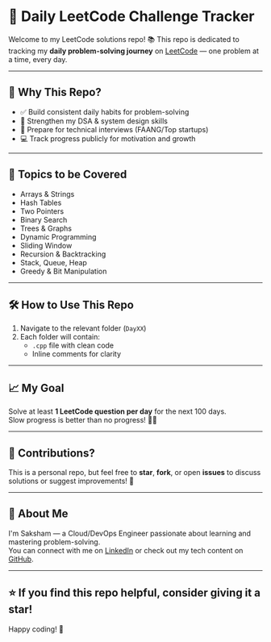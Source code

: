 # 🚀 Daily LeetCode Challenge Tracker

Welcome to my LeetCode solutions repo! 📚 This repo is dedicated to tracking my **daily problem-solving journey** on [LeetCode](https://leetcode.com/) — one problem at a time, every day.

---

## 📌 Why This Repo?

- ✅ Build consistent daily habits for problem-solving
- 🧠 Strengthen my DSA & system design skills
- 💼 Prepare for technical interviews (FAANG/Top startups)
- 💻 Track progress publicly for motivation and growth

---

## 🧠 Topics to be Covered

- Arrays & Strings  
- Hash Tables  
- Two Pointers  
- Binary Search  
- Trees & Graphs  
- Dynamic Programming  
- Sliding Window  
- Recursion & Backtracking  
- Stack, Queue, Heap  
- Greedy & Bit Manipulation

---

## 🛠️ How to Use This Repo

1. Navigate to the relevant folder (`DayXX`)
2. Each folder will contain:
   - `.cpp` file with clean code
   - Inline comments for clarity

---

## 📈 My Goal

Solve at least **1 LeetCode question per day** for the next 100 days.  
Slow progress is better than no progress! 🧗‍♂️

---

## 🧩 Contributions?

This is a personal repo, but feel free to **star**, **fork**, or open **issues** to discuss solutions or suggest improvements! 🙌

---

## 💼 About Me

I'm Saksham — a Cloud/DevOps Engineer passionate about learning and mastering problem-solving.  
You can connect with me on [LinkedIn](https://www.linkedin.com/in/isakshamgupta/) or check out my tech content on [GitHub](https://github.com/isakshamgupta).

---

## ⭐️ If you find this repo helpful, consider giving it a star!

Happy coding! 🚀  
